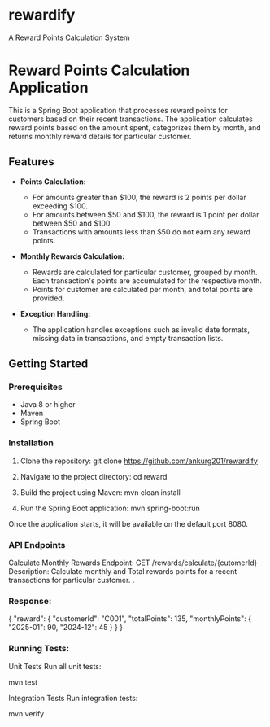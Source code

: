 # rewardify
A Reward Points Calculation System
# Reward Points Calculation Application

This is a Spring Boot application that processes reward points for customers based on their recent transactions. The application calculates reward points based on the amount spent, categorizes them by month, and returns monthly reward details for particular customer.

## Features

- **Points Calculation:**  
  - For amounts greater than $100, the reward is 2 points per dollar exceeding $100.
  - For amounts between $50 and $100, the reward is 1 point per dollar between $50 and $100.
  - Transactions with amounts less than $50 do not earn any reward points.

- **Monthly Rewards Calculation:**  
  - Rewards are calculated for particular customer, grouped by month. Each transaction's points are accumulated for the respective month.
  - Points for customer are calculated per month, and total points are provided.

- **Exception Handling:**  
  - The application handles exceptions such as invalid date formats, missing data in transactions, and empty transaction lists.

## Getting Started

### Prerequisites

- Java 8 or higher
- Maven
- Spring Boot

### Installation

1. Clone the repository:
git clone https://github.com/ankurg201/rewardify

2. Navigate to the project directory:
cd reward

3. Build the project using Maven:
mvn clean install

4. Run the Spring Boot application:
mvn spring-boot:run

Once the application starts, it will be available on the default port 8080.

### API Endpoints

Calculate Monthly Rewards
Endpoint: GET /rewards/calculate/{cutomerId}
Description: Calculate monthly and Total rewards points for a recent transactions for particular customer. .

   ### Response:

{
    "reward": {
        "customerId": "C001",
        "totalPoints": 135,
        "monthlyPoints": {
            "2025-01": 90,
            "2024-12": 45
        }
    }
}

### Running Tests:

Unit Tests
Run all unit tests:

mvn test

Integration Tests
Run integration tests:

mvn verify



